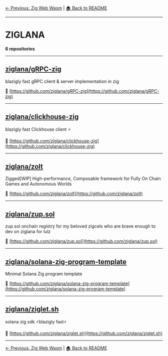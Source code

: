 [← Previous: Zig Web Wasm](zig-web-wasm.txt) | [🏠 Back to README](../README.md)

---

# ZIGLANA

**6 repositories**

---

## [ziglana/gRPC-zig](https://github.com/ziglana/gRPC-zig)

blazigly fast gRPC client & server implementation in zig

🔗 [https://github.com/ziglana/gRPC-zig](https://github.com/ziglana/gRPC-zig)

---

## [ziglana/clickhouse-zig](https://github.com/ziglana/clickhouse-zig)

blazigly fast Clickhouse client ⚡️

🔗 [https://github.com/ziglana/clickhouse-zig](https://github.com/ziglana/clickhouse-zig)

---

## [ziglana/zolt](https://github.com/ziglana/zolt)

Zigged[WIP] High-performance, Composable framework for Fully On Chain Games and Autonomous Worlds

🔗 [https://github.com/ziglana/zolt](https://github.com/ziglana/zolt)

---

## [ziglana/zup.sol](https://github.com/ziglana/zup.sol)

zup.sol onchain registry for my beloved zigcels who are brave enough to dev on ziglana for lulz

🔗 [https://github.com/ziglana/zup.sol](https://github.com/ziglana/zup.sol)

---

## [ziglana/solana-zig-program-template](https://github.com/ziglana/solana-zig-program-template)

Minimal Solana Zig program template

🔗 [https://github.com/ziglana/solana-zig-program-template](https://github.com/ziglana/solana-zig-program-template)

---

## [ziglana/ziglet.sh](https://github.com/ziglana/ziglet.sh)

solana zig sdk ⚡️blazigly fast⚡️

🔗 [https://github.com/ziglana/ziglet.sh](https://github.com/ziglana/ziglet.sh)

---


[← Previous: Zig Web Wasm](zig-web-wasm.txt) | [🏠 Back to README](../README.md)
